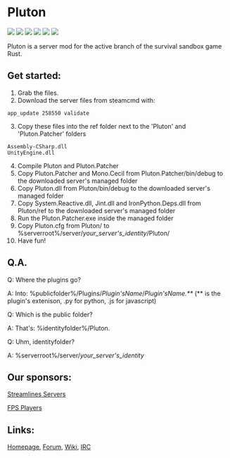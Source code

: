 Pluton
======

<a href='http://jenkins.pluton-team.org/job/Pluton/'>
  <img src='http://jenkins.pluton-team.org/buildStatus/icon?job=Pluton'></a>
<a href='https://github.com/Notulp/Pluton/blob/master/LICENSE'>
  <img src='https://img.shields.io/github/license/notulp/pluton.svg'></a>
<a href='https://github.com/Notulp/Pluton/releases/latest'>
  <img src='https://img.shields.io/github/release/notulp/pluton.svg'></a>
<a href='https://github.com/Notulp/Pluton/network'>
  <img src='https://img.shields.io/github/forks/notulp/pluton.svg'></a>
<a href='https://github.com/Notulp/Pluton/stargazers'>
  <img src='https://img.shields.io/github/stars/notulp/pluton.svg'></a>
<a href='https://github.com/Notulp/Pluton/issues'>
  <img src='https://img.shields.io/github/issues/notulp/pluton.svg'></a>

Pluton is a server mod for the active branch of the survival sandbox game Rust.

Get started:
------------
1. Grab the files.
2. Download the server files from steamcmd with:

  ```
  app_update 258550 validate
  ```
3. Copy these files into the ref folder next to the 'Pluton' and 'Pluton.Patcher' folders

  ```
  Assembly-CSharp.dll
  UnityEngine.dll
  ```
4. Compile Pluton and Pluton.Patcher
5. Copy Pluton.Patcher and Mono.Cecil from Pluton.Patcher/bin/debug to the downloaded server's managed folder
6. Copy Pluton.dll from Pluton/bin/debug to the downloaded server's managed folder
7. Copy System.Reactive.dll, Jint.dll and IronPython.Deps.dll from Pluton/ref to the downloaded server's managed folder
8. Run the Pluton.Patcher.exe inside the managed folder
9. Copy Pluton.cfg from Pluton/ to %serverroot%/server/_your_server's_identity_/Pluton/
10. Have fun!

Q.A.
----

Q: Where the plugins go?

A: Into: %publicfolder%/Plugins/_Plugin'sName_/_Plugin'sName.**_ (** is the plugin's extenison, .py for python, .js for javascript)


Q: Which is the public folder?

A: That's: %identityfolder%/Pluton.


Q: Uhm, identityfolder?

A: %serverroot%/server/_your_server's_identity_


Our sponsors:
------------

[Streamlines Servers](http://www.streamline-servers.com)

[FPS Players](http://fpsplayers.com)

Links:
------

[Homepage](http://pluton-team.org), [Forum](http://forum.pluton-team.org), [Wiki](http://forum.pluton-team.org/wiki/index/), [IRC](http://webchat.freenode.net?channels=%23pluton)

